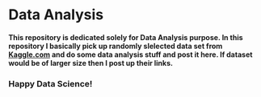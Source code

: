 # Data Analysis

#### This repository is dedicated solely for Data Analysis purpose. In this repository I basically pick up randomly slelected data set from [Kaggle.com](kaggle.com) and do some data analysis stuff and post it here. If dataset would be of larger size then I post up their links.

### Happy Data Science!
